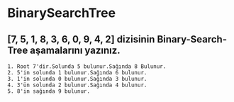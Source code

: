 # BinarySearchTree

## [7, 5, 1, 8, 3, 6, 0, 9, 4, 2] dizisinin Binary-Search-Tree aşamalarını yazınız.

    1. Root 7'dir.Solunda 5 bulunur.Sağında 8 Bulunur.
    2. 5'in solunda 1 bulunur.Sağında 6 bulunur.
    3. 1'in solunda 0 bulunur.Sağında 3 bulunur.
    4. 3'ün solunda 2 bulunur.Sağında 4 bulunur.
    5. 8'in sağında 9 bulunur.